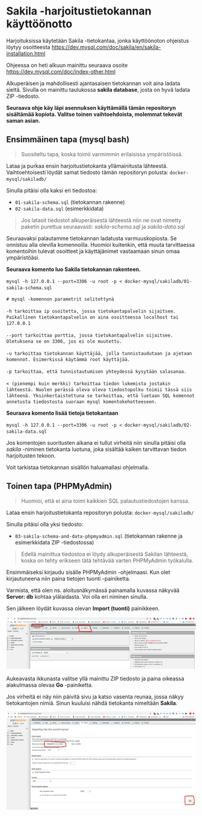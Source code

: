 # Sakila -harjoitustietokannan käyttöönotto

Harjoituksissa käytetään Sakila -tietokantaa, jonka käyttöönoton ohjeistus löytyy osoitteesta https://dev.mysql.com/doc/sakila/en/sakila-installation.html

Ohjeessa on heti alkuun mainittu seuraava osoite https://dev.mysql.com/doc/index-other.html

Alkuperäisen ja mahdollisesti ajantasaisen tietokannan voit aina ladata sieltä. Sivulla on mainittu taulukossa **sakila database**, josta on hyvä ladata ZIP -tiedosto.

**Seuraava ohje käy läpi asennuksen käyttämällä tämän repositoryn sisältämää kopiota. Valitse toinen vaihtoehdoista, molemmat tekevät saman asian.**

## Ensimmäinen tapa (mysql bash)

> Suositeltu tapa, koska toimii varmimmin erilaisissa ympäristöissä.

Lataa ja purkaa ensin harjoitustietokanta yllämainitusta lähteestä. Vaihtoehtoisesti löydät samat tiedosto tämän repositoryn polusta: `docker-mysql/sakiladb/`

Sinulla pitäisi olla kaksi eri tiedostoa:

- `01-sakila-schema.sql` (tietokannan rakenne)
- `02-sakila-data.sql` (esimerkkidata)

> Jos latasit tiedostot alkuperäisestä lähteestä niin ne ovat nimetty paketin purettua seuraavasti: *sakila-schema.sql* ja *sakila-data.sql*

Seuraavaksi palautamme tietokannan ladatusta varmuuskopiosta. Se onnistuu alla olevilla komennoilla. Huomioi kuitenkin, että muuta tarvittaessa komentoihin tulevat osoitteet ja käyttäjänimet vastaamaan sinun omaa ympäristöäsi.

**Seuraava komento luo Sakila tietokannan rakenteen.**

`mysql -h 127.0.0.1 --port=3306 -u root -p < docker-mysql/sakiladb/01-sakila-schema.sql`

```
# mysql -komennon parametrit selitettynä

-h tarkoittaa ip osoitetta, jossa tietokantapalvelin sijaitsee. Paikallinen tietokantapalvelin on aina osoitteessa localhost tai 127.0.0.1

--port tarkoittaa porttia, jossa tietokantapalvelin sijaitsee. Oletuksena se on 3306, jos ei ole muutettu.

-u tarkoittaa tietokannan käyttäjää, jolla tunnistaudutaan ja ajetaan komennot. Esimerkissä käytämmä root käyttäjää.

-p tarkoittaa, että tunnistautumisen yhteydessä kysytään salasanaa.

< (pienempi kuin merkki) tarkoittaa tiedon lukemista jostakin lähteestä. Nuolen perässä oleva oleva tiedostopolku toimii tässä siis lähteenä. Yksinkertaistettuna se tarkoittaa, että luetaan SQL komennot annetusta tiedostosta suoraan mysql komentokehotteeseen.
```

**Seuraava komento lisää tietoja tietokantaan**

`mysql -h 127.0.0.1 --port=3306 -u root -p < docker-mysql/sakiladb/02-sakila-data.sql`

Jos komentojen suoritusten aikana ei tullut virheitä niin sinulla pitäisi olla *sakila* -niminen tietokanta luotuna, joka sisältää kaiken tarvittavan tiedon harjoitusten tekoon.

Voit tarkistaa tietokannan sisällön haluamallasi ohjelmalla.

## Toinen tapa (PHPMyAdmin)

> Huomioi, että ei aina toimi kaikkien SQL palautustiedostojen kanssa.

Lataa ensin harjoitustietokanta repositoryn polusta: `docker-mysql/sakiladb/`

Sinulla pitäisi olla yksi tiedosto:

- `03-sakila-schema-and-data-phpmyadmin.sql` (tietokannan rakenne ja esimerkkidata ZIP -tiedostossa)

> Edellä mainittua tiedostoa ei löydy alkuperäisestä Sakilan lähteestä, koska on tehty erikseen tätä tehtävää varten PHPMyAdmin työkalulla.

Ensimmäiseksi kirjaudu sisälle PHPMyAdmin -ohjelmaasi. Kun olet kirjautuneena niin paina tietojen tuonti -painiketta.

Varmista, että olen ns. aloitusnäkymässä painamalla kuvassa näkyvää **Server: db** kohtaa ylälaidasta. Voi olla eri niminen sinulla.

Sen jälkeen löydät kuvassa olevan **Import (tuonti)** painikkeen.

![Thumnbail](../assets/images/006-sakila-harjoitustietokannan-kayttoonotto_01.png)

Aukeavasta ikkunasta valitse yllä mainittu ZIP tiedosto ja paina oikeassa alakulmassa olevaa **Go** -painiketta.

Jos virheitä ei näy niin päivitä sivu ja katso vasenta reunaa, jossa näkyy tietokantojen nimiä. Sinun kuuluisi nähdä tietokanta nimeltään **Sakila**.

![Thumnbail](../assets/images/006-sakila-harjoitustietokannan-kayttoonotto_02.png)